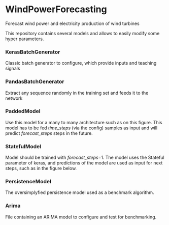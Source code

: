 # WindPowerForecasting
Forecast wind power and electricity production of wind turbines

This repository contains several models and allows to easily modify some hyper parameters.

### KerasBatchGenerator
Classic batch generator to configure, which provide inputs and teaching signals

### PandasBatchGenerator
Extract any sequence randomly in the training set and feeds it to the network

### PaddedModel
Use this model for a many to many architecture such as on this figure. This model has to be fed *time_steps* (via the config) samples as input and will predict *forecast_steps* steps in the future.

### StatefulModel
Model should be trained with *forecast_steps*=1. The model uses the Stateful parameter of keras, and predictions of the model are used as input for next steps, such as in the figure below.

### PersistenceModel
The oversimplyfied persistence model used as a benchmark algorithm.

### Arima
File containing an ARIMA model to configure and test for benchmarking.
